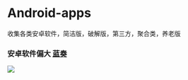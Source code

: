# Android-apps
收集各类安卓软件，简洁版，破解版，第三方，聚合类，养老版
### 安卓软件偏大 [蓝奏](https://scuguyi.lanzout.com/b03jbiajg?password=1218)
![](https://github.com/JessBobby/files-of-SCU/blob/main/111.jpg)  
